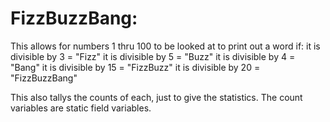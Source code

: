 # FizzBuzzBang:
This allows for numbers 1 thru 100 to be looked at to print out a word if:
it is divisible by 3 = "Fizz"
it is divisible by 5 = "Buzz"
it is divisible by 4 = "Bang"
it is divisible by 15 = "FizzBuzz"
it is divisible by 20 = "FizzBuzzBang"

This also tallys the counts of each, just to give the statistics.  The count variables are static field variables.
